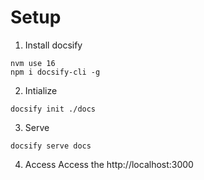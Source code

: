 # Setup

1. Install docsify
```
nvm use 16
npm i docsify-cli -g
```

2. Intialize
```
docsify init ./docs
```

3. Serve
```
docsify serve docs
```

4. Access
Access the http://localhost:3000
